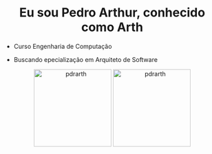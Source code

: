 <h1 align="center">Eu sou Pedro Arthur, conhecido como Arth</h1>

-  Curso Engenharia de Computação

- Buscando epecialização em Arquiteto de Software
 <div align="center">
<img height="180em" src="https://github-readme-stats.vercel.app/api/top-langs?username=pdrarth&show_icons=true&locale=en&layout=compact" alt="pdrarth" />
<img height="180em" src="https://github-readme-stats.vercel.app/api?username=pdrarth&show_icons=true&locale=en" alt="pdrarth" />
</div>
